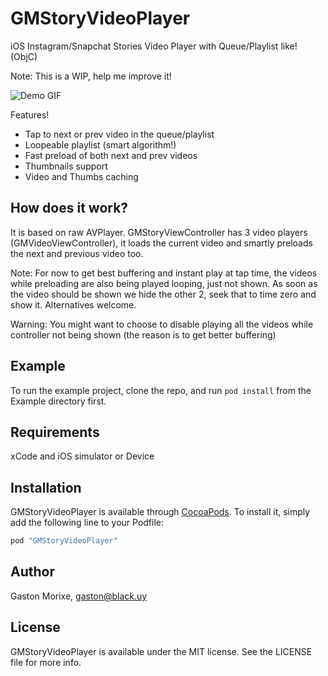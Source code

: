 # GMStoryVideoPlayer

iOS Instagram/Snapchat Stories Video Player with Queue/Playlist like!  (ObjC) 

Note: This is a WIP, help me improve it!

![Demo GIF](https://raw.githubusercontent.com/gaston23/GMStoryVideoPlayer/master/Example/3o7btNOkaqfBEgXnfq.gif)

Features!
+ Tap to next or prev video in the queue/playlist
+ Loopeable playlist (smart algorithm!)
+ Fast preload of both next and prev videos
+ Thumbnails support
+ Video and Thumbs caching

## How does it work?

It is based on raw AVPlayer. 
GMStoryViewController has 3 video players (GMVideoViewController), it loads the current video and smartly preloads the next and previous video too. 

Note: For now to get best buffering and instant play at tap time, the videos while preloading are also being played looping, just not shown. As soon as the video should be shown we hide the other 2, seek that to time zero and show it. Alternatives welcome.

Warning: You might want to choose to disable playing all the videos while controller not being shown (the reason is to get better buffering)

## Example

To run the example project, clone the repo, and run `pod install` from the Example directory first.

## Requirements

xCode and iOS simulator or Device

## Installation

GMStoryVideoPlayer is available through [CocoaPods](http://cocoapods.org). To install
it, simply add the following line to your Podfile:

```ruby
pod "GMStoryVideoPlayer"
```

## Author

Gaston Morixe, gaston@black.uy

## License

GMStoryVideoPlayer is available under the MIT license. See the LICENSE file for more info.
